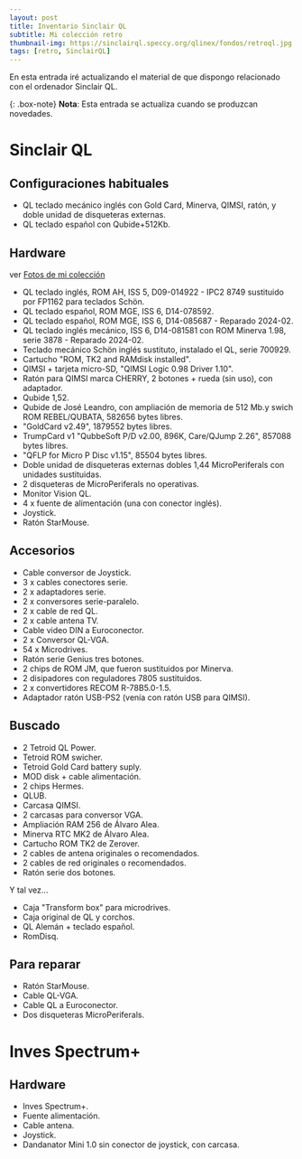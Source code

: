 ```yaml
---
layout: post
title: Inventario Sinclair QL
subtitle: Mi colección retro
thumbnail-img: https://sinclairql.speccy.org/qlinex/fondos/retroql.jpg
tags: [retro, SinclairQL]
---
```

En esta entrada iré actualizando el material de que dispongo relacionado con el ordenador Sinclair QL.

{: .box-note}
**Nota**: Esta entrada se actualiza cuando se produzcan novedades.

# Sinclair QL

## Configuraciones habituales

- QL teclado mecánico inglés con Gold Card, Minerva, QIMSI, ratón, y doble unidad de disqueteras externas.
- QL teclado español con Qubide+512Kb.

## Hardware

ver [Fotos de mi colección](https://badaman.badared.com/ql/galeria/?dir=coleccion)

- QL teclado inglés, ROM AH, ISS 5, D09-014922 - IPC2 8749 sustituido por FP1162 para teclados Schön.
- QL teclado español, ROM MGE, ISS 6, D14-078592.
- QL teclado español, ROM MGE, ISS 6, D14-085687 - Reparado 2024-02.
- QL teclado inglés mecánico, ISS 6, D14-081581 con ROM Minerva 1.98, serie 3878 - Reparado 2024-02.
- Teclado mecánico Schön inglés sustituto, instalado el QL, serie 700929.
- Cartucho "ROM, TK2 and RAMdisk installed".
- QIMSI + tarjeta micro-SD, "QIMSI Logic 0.98 Driver 1.10".
- Ratón para QIMSI marca CHERRY, 2 botones + rueda (sin uso), con adaptador.
- Qubide 1,52.
- Qubide de José Leandro, con ampliación de memoria de 512 Mb.y swich ROM REBEL/QUBATA, 582656 bytes libres.
- "GoldCard v2.49", 1879552 bytes libres.
- TrumpCard v1 "QubbeSoft P/D v2.00, 896K, Care/QJump 2.26", 857088 bytes libres.
- "QFLP for Micro P Disc v1.15", 85504 bytes libres.
- Doble unidad de disqueteras externas dobles 1,44 MicroPeriferals con unidades sustituidas.
- 2 disqueteras de MicroPeriferals no operativas.
- Monitor Vision QL.
- 4 x fuente de alimentación (una con conector inglés).
- Joystick.
- Ratón StarMouse.

## Accesorios

- Cable conversor de Joystick.
- 3 x cables conectores serie.
- 2 x adaptadores serie.
- 2 x conversores serie-paralelo.
- 2 x cable de red QL.
- 2 x cable antena TV.
- Cable video DIN a Euroconector.
- 2 x Conversor QL-VGA.
- 54 x Microdrives.
- Ratón serie Genius tres botones.
- 2 chips de ROM JM, que fueron sustituidos por Minerva.
- 2 disipadores con reguladores 7805 sustituidos.
- 2 x convertidores RECOM R-78B5.0-1.5.
- Adaptador ratón USB-PS2 (venía con ratón USB para QIMSI).

## Buscado

- 2 Tetroid QL Power.
- Tetroid ROM swicher.
- Tetroid Gold Card battery suply.
- MOD disk + cable alimentación.
- 2 chips Hermes.
- QLUB.
- Carcasa QIMSI.
- 2 carcasas para conversor VGA.
- Ampliación RAM 256 de Álvaro Alea.
- Minerva RTC MK2 de Álvaro Alea.
- Cartucho ROM TK2 de Zerover.
- 2 cables de antena originales o recomendados.
- 2 cables de red originales o recomendados.
- Ratón serie dos botones.

Y tal vez...
- Caja "Transform box" para microdrives.
- Caja original de QL y corchos.
- QL Alemán + teclado español.
- RomDisq.

## Para reparar

- Ratón StarMouse.
- Cable QL-VGA.
- Cable QL a Euroconector.
- Dos disqueteras MicroPeriferals.

# Inves Spectrum+

## Hardware

- Inves Spectrum+.
- Fuente alimentación.
- Cable antena.
- Joystick.
- Dandanator Mini 1.0 sin conector de joystick, con carcasa.







